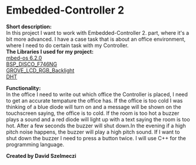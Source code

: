 # Embedded-Controller 2
<b>Short description:</b><br/>
In this project I want to work with Embedded-Controller 2. part, where it's a bit more advanced. I have a case task that is about an office environment, where
I need to do certain task with my Controller. <br/>
<b>The Libraries I used for my project:</b> <br/>
<a href="https://github.com/ARMmbed/mbed-os.git">mbed-os 6.2.0</a> <br/>
<a href="https://os.mbed.com/teams/ST/code/BSP_DISCO_F746NG/">BSP_DISCO_F746NG</a> <br/>
<a href="https://os.mbed.com/users/cmatz3/code/Grove_LCD_RGB_Backlight/">GROVE_LCD_RGB_Backlight</a><br/>
<a href="https://os.mbed.com/teams/components/code/DHT/">DHT</a>

<b>Functionality:</b><br/>
In the office 
I need to write out which office the Controller is placed, I need to get an accurate tempature the office has. If the office is too cold I was thinking of 
a blue diode will turn on and a message will be shown on the touchscreen saying, the office is to cold. If the room is too hot a buzzer plays a sound and a red 
diode will light up with a text saying the room is too hot. After a few seconds the buzzer will shut down.In the evening if a high pitch noise happens, 
the buzzer will play a high pitch sound. If I want to shut down the buzzer I need to press a button twice. I will use C++ for the programming language.

<b>Created by David Szelmeczi</b><br/> 
